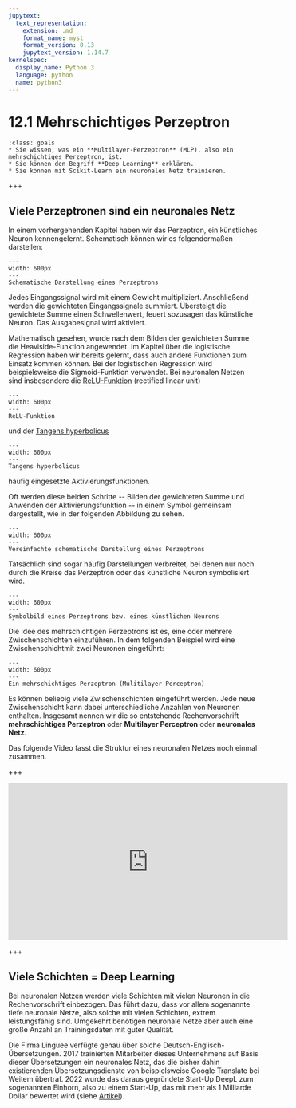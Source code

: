 ```yaml
---
jupytext:
  text_representation:
    extension: .md
    format_name: myst
    format_version: 0.13
    jupytext_version: 1.14.7
kernelspec:
  display_name: Python 3
  language: python
  name: python3
---
```


# 12.1 Mehrschichtiges Perzeptron

```{admonition} Lernziele
:class: goals
* Sie wissen, was ein **Multilayer-Perzeptron** (MLP), also ein mehrschichtiges Perzeptron, ist.
* Sie können den Begriff **Deep Learning** erklären.
* Sie können mit Scikit-Learn ein neuronales Netz trainieren.
```

+++

## Viele Perzeptronen sind ein neuronales Netz

In einem vorhergehenden Kapitel haben wir das Perzeptron, ein künstliches Neuron
kennengelernt. Schematisch können wir es folgendermaßen darstellen:

```{figure} pics/perceptron.svg
---
width: 600px
---
Schematische Darstellung eines Perzeptrons
```

Jedes Eingangssignal wird mit einem Gewicht multipliziert. Anschließend werden
die gewichteten Eingangssignale summiert. Übersteigt die gewichtete Summe einen
Schwellenwert, feuert sozusagen das künstliche Neuron. Das Ausgabesignal wird
aktiviert.

Mathematisch gesehen, wurde nach dem Bilden der gewichteten Summe die
Heaviside-Funktion angewendet. Im Kapitel über die logistische Regression haben
wir bereits gelernt, dass auch andere Funktionen zum Einsatz kommen können. Bei
der logistischen Regression wird beispielsweise die Sigmoid-Funktion verwendet.
Bei neuronalen Netzen sind insbesondere die
[ReLU-Funktion](https://de.wikipedia.org/wiki/Rectifier_(neuronale_Netzwerke))
(rectified linear unit) 

```{figure} pics/plot_relu_function.svg
---
width: 600px
---
ReLU-Funktion
```

und der [Tangens hyperbolicus](https://de.wikipedia.org/wiki/Tangens_hyperbolicus_und_Kotangens_hyperbolicus)

```{figure} pics/plot_tanh_function.svg
---
width: 600px
---
Tangens hyperbolicus
```

häufig eingesetzte Aktivierungsfunktionen.

Oft werden diese beiden Schritte -- Bilden der gewichteten Summe und Anwenden
der Aktivierungsfunktion -- in einem Symbol gemeinsam dargestellt, wie in der
folgenden Abbildung zu sehen.

```{figure} pics/neuron.svg
---
width: 600px
---
Vereinfachte schematische Darstellung eines Perzeptrons
```

Tatsächlich sind sogar häufig Darstellungen verbreitet, bei denen nur noch durch
die Kreise das Perzeptron oder das künstliche Neuron symbolisiert wird.

```{figure} pics/neuron_symbolisch.svg
---
width: 600px
---
Symbolbild eines Perzeptrons bzw. eines künstlichen Neurons
```

Die Idee des mehrschichtigen Perzeptrons ist es, eine oder mehrere
Zwischenschichten einzuführen. In dem folgenden Beispiel wird eine
Zwischenschichtmit zwei Neuronen eingeführt:

```{figure} pics/MLP_1layer_2neurons.svg
---
width: 600px
---
Ein mehrschichtiges Perzeptron (Mulitilayer Perceptron)
```

Es können beliebig viele Zwischenschichten eingeführt werden. Jede neue
Zwischenschicht kann dabei unterschiedliche Anzahlen von Neuronen enthalten.
Insgesamt nennen wir die so entstehende Rechenvorschrift **mehrschichtiges
Perzeptron** oder **Multilayer Perceptron** oder **neuronales Netz**.

Das folgende Video fasst die Struktur eines neuronalen Netzes noch einmal zusammen.

+++

<iframe width="560" height="315" src="https://www.youtube.com/embed/2dBu9wgW2-s" title="YouTube video player" frameborder="0" allow="accelerometer; autoplay; clipboard-write; encrypted-media; gyroscope; picture-in-picture; web-share" allowfullscreen></iframe>

+++

## Viele Schichten = Deep Learning

Bei neuronalen Netzen werden viele Schichten mit vielen Neuronen in die
Rechenvorschrift einbezogen. Das führt dazu, dass vor allem sogenannte tiefe
neuronale Netze, also solche mit vielen Schichten, extrem leistungsfähig sind.
Umgekehrt benötigen neuronale Netze aber auch eine große Anzahl an
Trainingsdaten mit guter Qualität. 

Die Firma Linguee verfügte genau über solche Deutsch-Englisch-Übersetzungen.
2017 trainierten Mitarbeiter dieses Unternehmens auf Basis dieser Übersetzungen
ein neuronales Netz, das die bisher dahin existierenden Übersetzungsdienste von
beispielsweise Google Translate bei Weitem übertraf. 2022 wurde das daraus
gegründete Start-Up DeepL zum sogenannten Einhorn, also zu einem Start-Up, das
mit mehr als 1 Milliarde Dollar bewertet wird (siehe
[Artikel](https://www.faz.net/aktuell/wirtschaft/deepl-der-online-uebersetzungsdienst-wird-zum-einhorn-18467883.html)).
